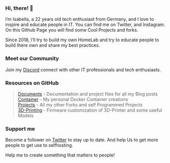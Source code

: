 ### Hi, there! 👋

I’m Isabella, a 22 years old tech enthusiast from Germany, and I love to inspire and educate people in IT. You can find me on Twitter, and Instagram.
On this Github Page you will find some Cool Projects and forks.

Since 2018, I’ll try to build my own HomeLab and try to educate people to build there own and share my best practices.

### Meet our Community

Join my [Discord](https://discord.gg/BzaEEJsaVq) connect with other IT professionals and tech enthusiasts.

### Resources on GitHub

 >[Documents](https://github.com/deinehardware/documents) - Documentation and project files for all my Blog posts <br>
 >[Container](https://github.com/deinehardware/container) - My personal Docker Container creations <br>
 >[Projects](https://github.com/deinehardware/projects) - All my other Forks and self Programmed Projects <br>
 >[3D-Printing](https://github.com/deinehardware/3d-printing) - Firmware customization of 3D-Printer and some useful Models

### Support me

Become a follower on [Twitter](https://twitter.com/deinehardware) to stay up to date. And help Us to get more people to get use to selfhosting.

Help me to create something that matters to people!
